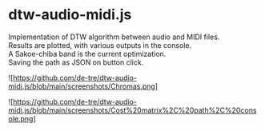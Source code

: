 # dtw-audio-midi.js
Implementation of DTW algorithm between audio and MIDI files.  
Results are plotted, with various outputs in the console.  
A Sakoe-chiba band is the current optimization.  
Saving the path as JSON on button click.

![https://github.com/de-tre/dtw-audio-midi.js/blob/main/screenshots/Chromas.png]

![https://github.com/de-tre/dtw-audio-midi.js/blob/main/screenshots/Cost%20matrix%2C%20path%2C%20console.png]
